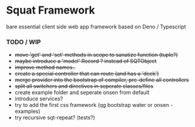 # Squat Framework

bare essential client side web app framework based on Deno / Typescript

### TODO / WIP
- ~~move 'get' and 'set' methods in scope to sanatize function (tuple?)~~
- ~~maybe introduce a 'model' Record ? instead of SQTObject~~
- ~~improve method names..~~
- ~~create a special controller that can route (and has a 'deck')~~
- ~~merge provider into the bootstrap of compiler, pre-define all controllers~~
- ~~split all switchers and directives in seperate classes/files~~
- create example folder and seperate onsen from default
- introduce services?
- try to add the first css framework (qg bootstrap water or onsen - examples)
- try recursive sqt-repeat? (tests?)
